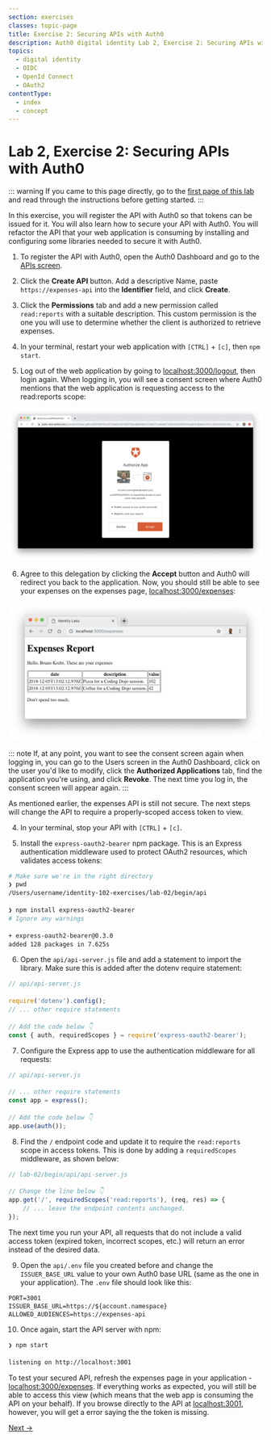 ```yaml
---
section: exercises
classes: topic-page
title: Exercise 2: Securing APIs with Auth0
description: Auth0 digital identity Lab 2, Exercise 2: Securing APIs with Auth0
topics:
  - digital identity
  - OIDC
  - OpenId Connect
  - OAuth2
contentType:
  - index
  - concept
---
```

# Lab 2, Exercise 2: Securing APIs with Auth0

::: warning
If you came to this page directly, go to the [first page of this lab](/identity-labs/02-calling-an-api) and read through the instructions before getting started.
:::

In this exercise, you will register the API with Auth0 so that tokens can be issued for it. You will also learn how to secure your API with Auth0. You will refactor the API that your web application is consuming by installing and configuring some libraries needed to secure it with Auth0.

1. To register the API with Auth0, open the Auth0 Dashboard and go to the [APIs screen](${manage_url}/#/apis).

2. Click the **Create API** button. Add a descriptive Name, paste `https://expenses-api` into the **Identifier** field, and click **Create**.

3. Click the **Permissions** tab and add a new permission called `read:reports` with a suitable description. This custom permission is the one you will use to determine whether the client is authorized to retrieve expenses.

4. In your terminal, restart your web application with `[CTRL]` + `[c]`, then `npm start`.

5. Log out of the web application by going to [localhost:3000/logout](http://localhost:3000/logout), then login again. When logging in, you will see a consent screen where Auth0 mentions that the web application is requesting access to the read:reports scope:

![](/media/articles/identity-labs/lab-02-api-consent-initial.png)

6. Agree to this delegation by clicking the **Accept** button and Auth0 will redirect you back to the application. Now, you should still be able to see your expenses on the expenses page, [localhost:3000/expenses](http://localhost:3000/expenses):

![](/media/articles/identity-labs/lab-02-starter-app-rendered.png)

::: note
If, at any point, you want to see the consent screen again when logging in, you can go to the Users screen in the Auth0 Dashboard, click on the user you'd like to modify, click the **Authorized Applications** tab, find the application you're using, and click **Revoke**. The next time you log in, the consent screen will appear again.
:::

As mentioned earlier, the expenses API is still not secure. The next steps will change the API to require a properly-scoped access token to view.

4. In your terminal, stop your API with `[CTRL]` + `[c]`.

5. Install the `express-oauth2-bearer` npm package. This is an Express authentication middleware used to protect OAuth2 resources, which validates access tokens:

```bash
# Make sure we're in the right directory
❯ pwd
/Users/username/identity-102-exercises/lab-02/begin/api

❯ npm install express-oauth2-bearer
# Ignore any warnings

+ express-oauth2-bearer@0.3.0
added 128 packages in 7.625s
```

6. Open the `api/api-server.js` file and add a statement to import the library. Make sure this is added after the dotenv require statement:

```js
// api/api-server.js

require('dotenv').config();
// ... other require statements

// Add the code below 👇
const { auth, requiredScopes } = require('express-oauth2-bearer');
```

7. Configure the Express app to use the authentication middleware for all requests:

```js
// api/api-server.js

// ... other require statements
const app = express();

// Add the code below 👇
app.use(auth());
```

8. Find the `/` endpoint code and update it to require the `read:reports` scope in access tokens. This is done by adding a `requiredScopes` middleware, as shown below:

```js
// lab-02/begin/api/api-server.js

// Change the line below 👇
app.get('/', requiredScopes('read:reports'), (req, res) => {
    // ... leave the endpoint contents unchanged.
});
```

The next time you run your API, all requests that do not include a valid access token (expired token, incorrect scopes, etc.) will return an error instead of the desired data.

9. Open the `api/.env` file you created before and change the `ISSUER_BASE_URL` value to your own Auth0 base URL (same as the one in your application). The `.env` file should look like this:

```text
PORT=3001
ISSUER_BASE_URL=https://${account.namespace}
ALLOWED_AUDIENCES=https://expenses-api
```

10. Once again, start the API server with npm:

```bash
❯ npm start

listening on http://localhost:3001
```

To test your secured API, refresh the expenses page in your application - [localhost:3000/expenses](http://localhost:3000/expenses). If everything works as expected, you will still be able to access this view (which means that the web app is consuming the API on your behalf). If you browse directly to the API at [localhost:3001](http://localhost:3001), however, you will get a error saying the the token is missing.

<a href="/identity-labs/02-calling-an-api/exercise-03" class="btn btn-transparent">Next →</a>
